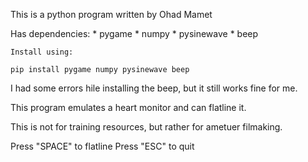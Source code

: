 This is a python program written by Ohad Mamet

Has dependencies:
	* pygame
	* numpy
	* pysinewave
	* beep

	Install using:

	pip install pygame numpy pysinewave beep

I had some errors hile installing the beep, but it still works fine for me.


This program emulates a heart monitor and can flatline it.

This is not for training resources, but rather for ametuer filmaking.


Press "SPACE" to flatline
Press "ESC" to quit